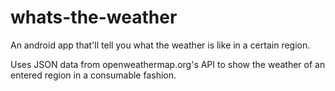 # whats-the-weather
An android app that'll tell you what the weather is like in a certain region.

Uses JSON data from openweathermap.org's API to show the weather of an entered region in a consumable fashion.
